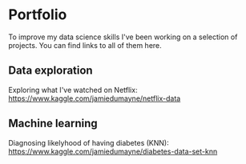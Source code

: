 # Portfolio
To improve my data science skills I've been working on a selection of projects. You can find links to all of them here.

## Data exploration
Exploring what I've watched on Netflix: https://www.kaggle.com/jamiedumayne/netflix-data

## Machine learning
Diagnosing likelyhood of having diabetes (KNN): https://www.kaggle.com/jamiedumayne/diabetes-data-set-knn

